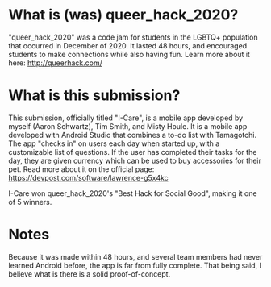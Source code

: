 # What is (was) queer_hack_2020?

"queer_hack_2020" was a code jam for students in the LGBTQ+ population that occurred in December of 2020. It lasted 48 hours, and encouraged students to make connections while also having fun. 
Learn more about it here: http://queerhack.com/

# What is this submission?

This submission, officially titled "I-Care", is a mobile app developed by myself (Aaron Schwartz), Tim Smith, and Misty Houle. It is a mobile app developed with Android Studio that combines a to-do list with Tamagotchi.
The app "checks in" on users each day when started up, with a customizable list of questions. If the user has completed their tasks for the day, they are given currency which can be used to buy accessories for their pet.
Read more about it on the official page: https://devpost.com/software/lawrence-g5x4kc

I-Care won queer_hack_2020's "Best Hack for Social Good", making it one of 5 winners.

# Notes
Because it was made within 48 hours, and several team members had never learned Android before, the app is far from fully complete. That being said, I believe what is there is a solid proof-of-concept.

